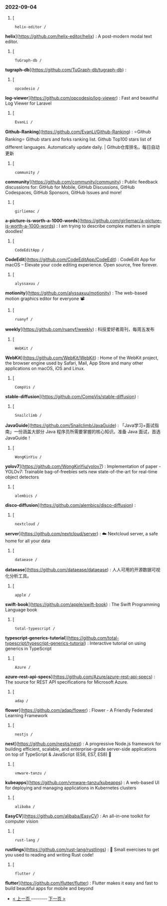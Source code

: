 ### 2022-09-04 
1. [
    

        helix-editor /
**helix**](https://github.com/helix-editor/helix) : A post-modern modal text editor.
1. [
    

        TuGraph-db /
**tugraph-db**](https://github.com/TuGraph-db/tugraph-db) : 
1. [
    

        opcodesio /
**log-viewer**](https://github.com/opcodesio/log-viewer) : Fast and beautiful Log Viewer for Laravel
1. [
    

        EvanLi /
**Github-Ranking**](https://github.com/EvanLi/Github-Ranking) : ⭐Github Ranking⭐ Github stars and forks ranking list. Github Top100 stars list of different languages. Automatically update daily. | Github仓库排名，每日自动更新
1. [
    

        community /
**community**](https://github.com/community/community) : Public feedback discussions for: GitHub for Mobile, GitHub Discussions, GitHub Codespaces, GitHub Sponsors, GitHub Issues and more!
1. [
    

        girliemac /
**a-picture-is-worth-a-1000-words**](https://github.com/girliemac/a-picture-is-worth-a-1000-words) : I am trying to describe complex matters in simple doodles!
1. [
    

        CodeEditApp /
**CodeEdit**](https://github.com/CodeEditApp/CodeEdit) : CodeEdit App for macOS – Elevate your code editing experience. Open source, free forever.
1. [
    

        alyssaxuu /
**motionity**](https://github.com/alyssaxuu/motionity) : The web-based motion graphics editor for everyone 📽
1. [
    

        ruanyf /
**weekly**](https://github.com/ruanyf/weekly) : 科技爱好者周刊，每周五发布
1. [
    

        WebKit /
**WebKit**](https://github.com/WebKit/WebKit) : Home of the WebKit project, the browser engine used by Safari, Mail, App Store and many other applications on macOS, iOS and Linux.
1. [
    

        CompVis /
**stable-diffusion**](https://github.com/CompVis/stable-diffusion) : 
1. [
    

        Snailclimb /
**JavaGuide**](https://github.com/Snailclimb/JavaGuide) : 「Java学习+面试指南」一份涵盖大部分 Java 程序员所需要掌握的核心知识。准备 Java 面试，首选 JavaGuide！
1. [
    

        WongKinYiu /
**yolov7**](https://github.com/WongKinYiu/yolov7) : Implementation of paper - YOLOv7: Trainable bag-of-freebies sets new state-of-the-art for real-time object detectors
1. [
    

        alembics /
**disco-diffusion**](https://github.com/alembics/disco-diffusion) : 
1. [
    

        nextcloud /
**server**](https://github.com/nextcloud/server) : ☁️ Nextcloud server, a safe home for all your data
1. [
    

        dataease /
**dataease**](https://github.com/dataease/dataease) : 人人可用的开源数据可视化分析工具。
1. [
    

        apple /
**swift-book**](https://github.com/apple/swift-book) : The Swift Programming Language book
1. [
    

        total-typescript /
**typescript-generics-tutorial**](https://github.com/total-typescript/typescript-generics-tutorial) : Interactive tutorial on using generics in TypeScript
1. [
    

        Azure /
**azure-rest-api-specs**](https://github.com/Azure/azure-rest-api-specs) : The source for REST API specifications for Microsoft Azure.
1. [
    

        adap /
**flower**](https://github.com/adap/flower) : Flower - A Friendly Federated Learning Framework
1. [
    

        nestjs /
**nest**](https://github.com/nestjs/nest) : A progressive Node.js framework for building efficient, scalable, and enterprise-grade server-side applications on top of TypeScript & JavaScript (ES6, ES7, ES8) 🚀
1. [
    

        vmware-tanzu /
**kubeapps**](https://github.com/vmware-tanzu/kubeapps) : A web-based UI for deploying and managing applications in Kubernetes clusters
1. [
    

        alibaba /
**EasyCV**](https://github.com/alibaba/EasyCV) : An all-in-one toolkit for computer vision
1. [
    

        rust-lang /
**rustlings**](https://github.com/rust-lang/rustlings) : 🦀 Small exercises to get you used to reading and writing Rust code!
1. [
    

        flutter /
**flutter**](https://github.com/flutter/flutter) : Flutter makes it easy and fast to build beautiful apps for mobile and beyond 

- [ < 上一页 ](https://github.com/able8/github-trending-daily-record/blob/master/2022-09-03.md) -------- [ 下一页 > ](https://github.com/able8/github-trending-daily-record/blob/master/2022-09-05.md)